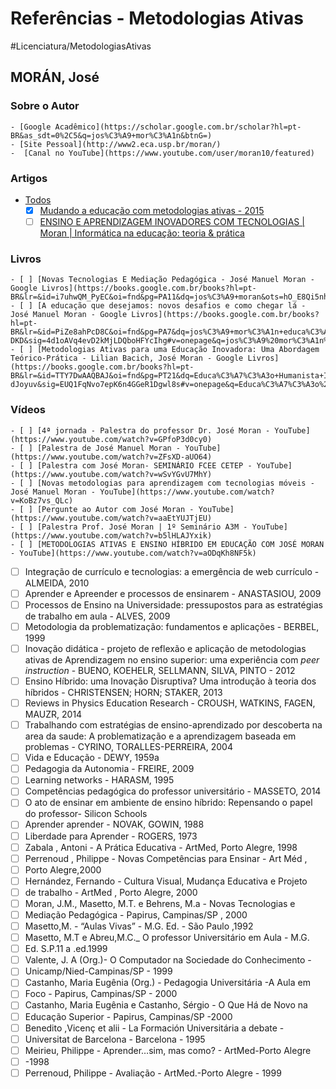 # Referências - Metodologias Ativas
#Licenciatura/MetodologiasAtivas

## MORÁN, José
### Sobre o Autor
	- [Google Acadêmico](https://scholar.google.com.br/scholar?hl=pt-BR&as_sdt=0%2C5&q=jos%C3%A9+mor%C3%A1n&btnG=)
	- [Site Pessoal](http://www2.eca.usp.br/moran/)
	-  [Canal no YouTube](https://www.youtube.com/user/moran10/featured)

### Artigos
- [Todos](http://www2.eca.usp.br/moran/)
	- [x] [Mudando a educação com metodologias ativas - 2015](https://scholar.google.com.br/scholar?as_vis=0&q=Mudando+a+educa%C3%A7%C3%A3o+com+metodologias+ativas&hl=pt-BR&as_sdt=0,5)
	- [ ]  [ENSINO E APRENDIZAGEM INOVADORES COM TECNOLOGIAS | Moran | Informática na educação: teoria & prática](https://www.seer.ufrgs.br/InfEducTeoriaPratica/article/view/6474)
	
### Livros
	- [ ] [Novas Tecnologias E Mediação Pedagógica - José Manuel Moran - Google Livros](https://books.google.com.br/books?hl=pt-BR&lr=&id=i7uhwQM_PyEC&oi=fnd&pg=PA11&dq=jos%C3%A9+moran&ots=hO_E8Qi5nh&sig=Sf8Ygd4k3rM2Z1686PcYRiAB4hA#v=onepage&q=jos%C3%A9%20moran&f=false)
	- [ ] [A educação que desejamos: novos desafios e como chegar lá - José Manuel Moran - Google Livros](https://books.google.com.br/books?hl=pt-BR&lr=&id=PiZe8ahPcD8C&oi=fnd&pg=PA7&dq=jos%C3%A9+mor%C3%A1n+educa%C3%A7%C3%A3o+que+desejamos&ots=Bq36s2-DKD&sig=4d1oAVq4evD2kMjLDQboHFYcIhg#v=onepage&q=jos%C3%A9%20mor%C3%A1n%20educa%C3%A7%C3%A3o%20que%20desejamos&f=false)
	- [ ] [Metodologias Ativas para uma Educação Inovadora: Uma Abordagem Teórico-Prática - Lilian Bacich, José Moran - Google Livros](https://books.google.com.br/books?hl=pt-BR&lr=&id=TTY7DwAAQBAJ&oi=fnd&pg=PT21&dq=Educa%C3%A7%C3%A3o+Humanista+Inovadora&ots=og1-dJoyuv&sig=EUQ1FqNvo7epK6n4GGeR1Dgwl8s#v=onepage&q=Educa%C3%A7%C3%A3o%20Humanista%20Inovadora&f=false)
		
### Vídeos
	- [ ] [4ª jornada - Palestra do professor Dr. José Moran - YouTube](https://www.youtube.com/watch?v=GPfoP3d0cy0)
	- [ ] [Palestra de José Manuel Moran - YouTube](https://www.youtube.com/watch?v=ZFsXD-aUO64)
	- [ ] [Palestra com José Moran- SEMINÁRIO FCEE CETEP - YouTube](https://www.youtube.com/watch?v=wSvYGvU7MhY)
	- [ ] [Novas metodologias para aprendizagem com tecnologias móveis - José Manuel Moran - YouTube](https://www.youtube.com/watch?v=KoBz7vs_QLc)
	- [ ] [Pergunte ao Autor com José Moran - YouTube](https://www.youtube.com/watch?v=aaEtYUJTjEU)
	- [ ] [Palestra Prof. José Moran | 1º Seminário A3M - YouTube](https://www.youtube.com/watch?v=b5lHLAJYxik)
	- [ ] [METODOLOGIAS ATIVAS E ENSINO HÍBRIDO EM EDUCAÇÃO COM JOSÉ MORAN - YouTube](https://www.youtube.com/watch?v=aODqKh8NF5k)

- [ ] Integração de currículo e tecnologias: a emergência de web currículo -  ALMEIDA, 2010
- [ ] Aprender e Apreender e processos de ensinarem - ANASTASIOU, 2009
- [ ] Processos de Ensino na Universidade: pressupostos para as estratégias de trabalho em aula - ALVES, 2009
- [ ] Metodologia da problematização: fundamentos e aplicações - BERBEL, 1999
- [ ] Inovação didática - projeto de reflexão e aplicação de metodologias ativas de Aprendizagem no ensino superior: uma experiência com *peer instruction* - BUENO, KOEHELR, SELLMANN, SILVA, PINTO - 2012
- [ ] Ensino Híbrido: uma Inovação Disruptiva? Uma introdução à teoria dos híbridos - CHRISTENSEN; HORN; STAKER, 2013
- [ ] Reviews in Physics Education Research - CROUSH, WATKINS, FAGEN, MAUZR, 2014
- [ ] Trabalhando com estratégias de ensino-aprendizado por descoberta na area da saude: A problematização e a aprendizagem baseada em problemas - CYRINO, TORALLES-PERREIRA, 2004
- [ ] Vida e Educação - DEWY, 1959a
- [ ] Pedagogia da Autonomia - FREIRE, 2009
- [ ] Learning networks - HARASM, 1995
- [ ] Competências pedagógica do professor universitário - MASSETO, 2014
- [ ] O ato de ensinar em ambiente de ensino híbrido: Repensando o papel do professor- Silicon Schools
- [ ] Aprender aprender - NOVAK, GOWIN, 1988
- [ ] Liberdade para Aprender - ROGERS, 1973
- [ ] Zabala , Antoni - A Prática Educativa - ArtMed, Porto Alegre, 1998
- [ ] Perrenoud , Philippe - Novas Competências para Ensinar - Art Méd ,
- [ ] Porto Alegre,2000
- [ ] Hernández, Fernando - Cultura Visual, Mudança Educativa e Projeto
- [ ] de trabalho - ArtMed , Porto Alegre, 2000
- [ ] Moran, J.M., Masetto, M.T. e Behrens, M.a - Novas Tecnologias e
- [ ] Mediação Pedagógica - Papirus, Campinas/SP , 2000
- [ ] Masetto,M. - “Aulas Vivas” - M.G. Ed. - São Paulo ,1992
- [ ] Masetto, M.T e Abreu,M.C._ O professor Universitário em Aula - M.G.
- [ ] Ed. S.P.11 a .ed.1999
- [ ] Valente, J. A (Org.)- O Computador na Sociedade do Conhecimento -
- [ ] Unicamp/Nied-Campinas/SP - 1999
- [ ] Castanho, Maria Eugênia (Org.) - Pedagogia Universitária -A Aula em
- [ ] Foco - Papirus, Campinas/SP - 2000
- [ ] Castanho, Maria Eugênia e Castanho, Sérgio - O Que Há de Novo na
- [ ] Educação Superior - Papirus, Campinas/SP -2000
- [ ] Benedito ,Vicenç et alii - La Formación Universitária a debate -
- [ ] Universitat de Barcelona - Barcelona - 1995
- [ ] Meirieu, Philippe - Aprender…sim, mas como? - ArtMed-Porto Alegre
- [ ] -1998
- [ ] Perrenoud, Philippe - Avaliação - ArtMed.-Porto Alegre - 1999